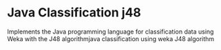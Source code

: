 # Java Classification j48
Implements the Java programming language for classification data using Weka with the J48 algorithmjava classification using weka J48 algorithm
